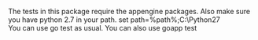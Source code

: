 The tests in this package require the appengine packages.
Also make sure you have python 2.7 in your path.
	set path=%path%;C:\Python27\
You can use 
	go test
as usual. You can also use
	goapp test